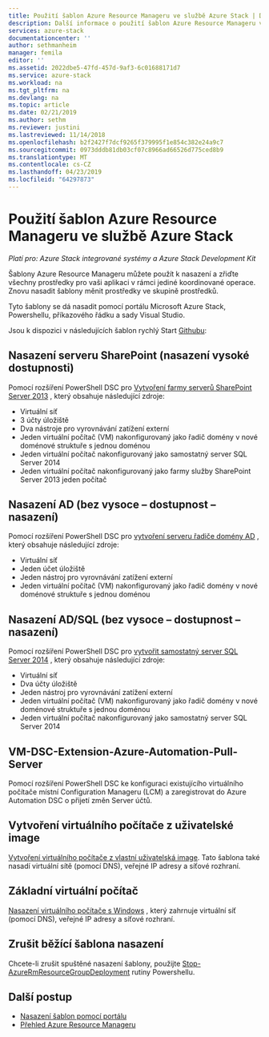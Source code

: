 ```yaml
---
title: Použití šablon Azure Resource Manageru ve službě Azure Stack | Dokumentace Microsoftu
description: Další informace o použití šablon Azure Resource Manageru ve službě Azure Stack pro zřízení prostředků.
services: azure-stack
documentationcenter: ''
author: sethmanheim
manager: femila
editor: ''
ms.assetid: 2022dbe5-47fd-457d-9af3-6c01688171d7
ms.service: azure-stack
ms.workload: na
ms.tgt_pltfrm: na
ms.devlang: na
ms.topic: article
ms.date: 02/21/2019
ms.author: sethm
ms.reviewer: justini
ms.lastreviewed: 11/14/2018
ms.openlocfilehash: b2f2427f7dcf9265f379995f1e854c382e24a9c7
ms.sourcegitcommit: 0973dddb81db03cf07c8966ad66526d775ced8b9
ms.translationtype: MT
ms.contentlocale: cs-CZ
ms.lasthandoff: 04/23/2019
ms.locfileid: "64297873"
---
```

# <a name="use-azure-resource-manager-templates-in-azure-stack"></a>Použití šablon Azure Resource Manageru ve službě Azure Stack

*Platí pro: Azure Stack integrované systémy a Azure Stack Development Kit*

Šablony Azure Resource Manageru můžete použít k nasazení a zřiďte všechny prostředky pro vaši aplikaci v rámci jediné koordinované operace. Znovu nasadit šablony měnit prostředky ve skupině prostředků.

Tyto šablony se dá nasadit pomocí portálu Microsoft Azure Stack, Powershellu, příkazového řádku a sady Visual Studio.

Jsou k dispozici v následujících šablon rychlý Start [Githubu](https://aka.ms/azurestackgithub):

## <a name="deploy-sharepoint-server-non-high-availability-deployment"></a>Nasazení serveru SharePoint (nasazení vysoké dostupnosti)

Pomocí rozšíření PowerShell DSC pro [Vytvoření farmy serverů SharePoint Server 2013](https://github.com/Azure/AzureStack-QuickStart-Templates/tree/master/sharepoint-2013-non-ha) , který obsahuje následující zdroje:

* Virtuální síť
* 3 účty úložiště
* Dva nástroje pro vyrovnávání zatížení externí
* Jeden virtuální počítač (VM) nakonfigurovaný jako řadič domény v nové doménové struktuře s jednou doménou
* Jeden virtuální počítač nakonfigurovaný jako samostatný server SQL Server 2014
* Jeden virtuální počítač nakonfigurovaný jako farmy služby SharePoint Server 2013 jeden počítač

## <a name="deploy-ad-non-high-availability-deployment"></a>Nasazení AD (bez vysoce – dostupnost – nasazení)

Pomocí rozšíření PowerShell DSC pro [vytvoření serveru řadiče domény AD](https://github.com/Azure/AzureStack-QuickStart-Templates/tree/master/ad-non-ha) , který obsahuje následující zdroje:

* Virtuální síť
* Jeden účet úložiště
* Jeden nástroj pro vyrovnávání zatížení externí
* Jeden virtuální počítač (VM) nakonfigurovaný jako řadič domény v nové doménové struktuře s jednou doménou

## <a name="deploy-adsql-non-high-availability-deployment"></a>Nasazení AD/SQL (bez vysoce – dostupnost – nasazení)

Pomocí rozšíření PowerShell DSC pro [vytvořit samostatný server SQL Server 2014](https://github.com/Azure/AzureStack-QuickStart-Templates/tree/master/sql-2014-non-ha) , který obsahuje následující zdroje:

* Virtuální síť
* Dva účty úložiště
* Jeden nástroj pro vyrovnávání zatížení externí
* Jeden virtuální počítač (VM) nakonfigurovaný jako řadič domény v nové doménové struktuře s jednou doménou
* Jeden virtuální počítač nakonfigurovaný jako samostatný server SQL Server 2014

## <a name="vm-dsc-extension-azure-automation-pull-server"></a>VM-DSC-Extension-Azure-Automation-Pull-Server

Pomocí rozšíření PowerShell DSC ke konfiguraci existujícího virtuálního počítače místní Configuration Manageru (LCM) a zaregistrovat do Azure Automation DSC o přijetí změn Server účtů.

## <a name="create-a-virtual-machine-from-a-user-image"></a>Vytvoření virtuálního počítače z uživatelské image

[Vytvoření virtuálního počítače z vlastní uživatelská image](https://github.com/Azure/AzureStack-QuickStart-Templates/tree/master/101-vm-create-from-customimage). Tato šablona také nasadí virtuální sítě (pomocí DNS), veřejné IP adresy a síťové rozhraní.

## <a name="basic-virtual-machine"></a>Základní virtuální počítač

[Nasazení virtuálního počítače s Windows](https://github.com/Azure/AzureStack-QuickStart-Templates/tree/master/101-simple-windows-vm) , který zahrnuje virtuální síť (pomocí DNS), veřejné IP adresy a síťové rozhraní.

## <a name="cancel-a-running-template-deployment"></a>Zrušit běžící šablona nasazení

Chcete-li zrušit spuštěné nasazení šablony, použijte [Stop-AzureRmResourceGroupDeployment](/powershell/module/azurerm.resources/stop-azurermresourcegroupdeployment) rutiny Powershellu.

## <a name="next-steps"></a>Další postup

* [Nasazení šablon pomocí portálu](azure-stack-deploy-template-portal.md)
* [Přehled Azure Resource Manageru](/azure/azure-resource-manager/resource-group-overview)
